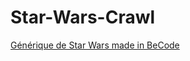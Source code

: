 # Star-Wars-Crawl
[Générique de Star Wars made in BeCode](https://lionelfranco.github.io/Star-Wars-Crawl/)
